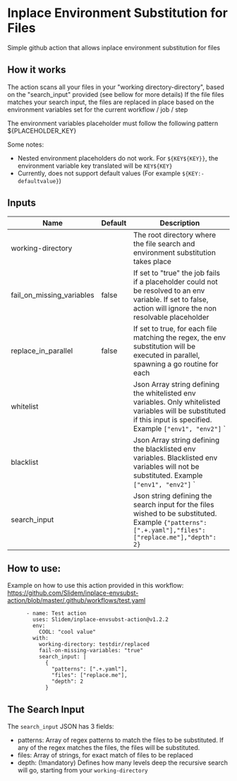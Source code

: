 # Inplace Environment Substitution for Files

Simple github action that allows inplace environment substitution for files

## How it works

The action scans all your files in your "working directory-directory", based on the "search_input" provided (see bellow
for more details)
If the file files matches your search input, the files are replaced in place based on the environment variables set for
the current workflow / job / step

The environment variables placeholder must follow the following pattern ${PLACEHOLDER_KEY}

Some notes:

- Nested environment placeholders do not work. For `${KEY${KEY}}`, the environment variable key translated will
  be `KEY${KEY}`
- Currently, does not support default values (For example `${KEY:-defaultvalue}`)

## Inputs

| Name                        | Default | Description |
|-----------------------------|---------|-------------|
| working-directory           |         | The root directory where the file search and environment substitution takes place |
| fail_on_missing_variables   |  false  | If set to "true" the job fails if a placeholder could not be resolved to an env variable. If set to false, action will ignore the non resolvable placeholder |
| replace_in_parallel         |  false  | If set to true, for each file matching the regex, the env substitution will be executed in parallel, spawning a go routine for each |
| whitelist                   |         | Json Array string defining the whitelisted env variables. Only whitelisted variables will be substituted if this input is specified. Example `["env1", "env2"]` `
| blacklist                   |         | Json Array string defining the blacklisted env variables. Blacklisted env variables will not be substituted. Example `["env1", "env2"]` `
| search_input                |         | Json string defining the search input for the files wished to be substituted. Example `{"patterns": [".+.yaml"],"files": ["replace.me"],"depth": 2}`

## How to use:

Example on how to use this action provided in this
workflow: https://github.com/Slidem/inplace-envsubst-action/blob/master/.github/workflows/test.yaml

```
      - name: Test action
        uses: Slidem/inplace-envsubst-action@v1.2.2
        env:
          COOL: "cool value"
        with:
          working-directory: testdir/replaced
          fail-on-missing-variables: "true"
          search_input: |
            {
              "patterns": [".+.yaml"],
              "files": ["replace.me"],
              "depth": 2
            }
```

## The Search Input

The `search_input` JSON has 3 fields:

- patterns: Array of regex patterns to match the files to be substituted. If any of the regex matches the files, the
  files will be substituted.
- files: Array of strings, for exact match of files to be replaced
- depth: (!mandatory) Defines how many levels deep the recursive search will go, starting from your `working-directory`
